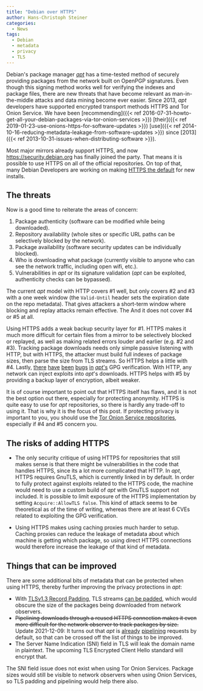 ```yaml
---
title: "Debian over HTTPS"
author: Hans-Christoph Steiner
categories:
  - News
tags:
  - Debian
  - metadata
  - privacy
  - TLS
---
```


Debian's package manager [_apt_](https://wiki.debian.org/SecureApt) has a
time-tested method of securely providing packages from the network built on
OpenPGP signatures.  Even though this signing method works well for verifying
the indexes and package files, there are new threats that have become relevant
as man-in-the-middle attacks and data mining become ever easier.  Since 2013,
_apt_ developers have supported encrypted transport methods HTTPS and Tor Onion
Service.  We have been [recommending]({{< ref 2016-07-31-howto-get-all-your-debian-packages-via-tor-onion-services >}}) [their]({{< ref 2019-01-23-use-onions-https-for-software-updates >}}) [use]({{< ref
2014-10-16-reducing-metadata-leakage-from-software-updates >}}) since [2013]({{<
ref 2013-10-31-issues-when-distributing-software >}}).

Most major mirrors already support HTTPS, and now <https://security.debian.org>
has finally joined the party.  That means it is possible to use HTTPS on all of
the official repositories.  On top of that, many Debian Developers are working
on making [HTTPS the
default](https://bugs.debian.org/cgi-bin/bugreport.cgi?bug=992692) for new
installs.


## The threats

Now is a good time to reiterate the areas of concern:

1. Package authenticity (software can be modified while being downloaded).
2. Repository availability (whole sites or specific URL paths can be selectively
   blocked by the network).
3. Package availability (software security updates can be individually blocked).
4. Who is downloading what package (currently visible to anyone who can see the
   network traffic, including open wifi, etc.).
5. Vulnerabilities in _apt_ or its signature validation (_apt_ can be
   exploited, authenticity checks can be bypassed).

The current _apt_ model with HTTP covers #1 well, but only covers #2 and #3 with
a one week window (the `Valid-Until` header sets the expiration date on the repo
metadata).  That gives attackers a short-term window where blocking and replay
attacks remain effective.  The And it does not cover #4 or #5 at all.

Using HTTPS adds a weak backup security layer for #1.  HTTPS makes it much more
difficult for certain files from a mirror to be selectively blocked or replayed,
as well as making related errors louder and earlier (e.g. #2 and #3).  Tracking
package downloads needs only simple passive listening with HTTP, but with HTTPS,
the attacker must build full indexes of package sizes, then parse the size from
TLS streams.  So HTTPS helps a little with #4.  Lastly,
[there](https://cve.mitre.org/cgi-bin/cvename.cgi?name=CVE-2011-1829)
[have](https://cve.mitre.org/cgi-bin/cvename.cgi?name=CVE-2009-1358)
[been](https://cve.mitre.org/cgi-bin/cvename.cgi?name=CVE-2012-3587)
[bugs](https://cve.mitre.org/cgi-bin/cvename.cgi?name=CVE-2019-3462)
[in](https://cve.mitre.org/cgi-bin/cvename.cgi?name=CVE-2016-1252)
[_apt_'s](https://cve.mitre.org/cgi-bin/cvename.cgi?name=CVE-2018-0501) GPG
verification.  With HTTP, any network can inject exploits into _apt_'s
downloads.  HTTPS helps with #5 by providing a backup layer of encryption,
albeit weaker.

It is of course important to point out that HTTPS itself has flaws, and it is
not the best option out there, especially for protecting anonymity.  HTTPS is
quite easy to use for _apt_ repositories, so there is hardly any trade-off to
using it.  That is why it is the focus of this post.  If protecting privacy is
important to you, you should use the [Tor Onion Service
repositories](https://onion.debian.org), especially if #4 and #5 concern you.



## The risks of adding HTTPS

* The only security critique of using HTTPS for repositories that still makes
sense is that there might be vulnerabilities in the code that handles HTTPS,
since its a lot more complicated that HTTP.  In _apt_, HTTPS requires GnuTLS,
which is currently linked in by default.  In order to fully protect against
exploits related to the HTTPS code, the machine would need to use a custom build
of _apt_ with GnuTLS support not included.  It is possible to limit exposure of
the HTTPS implementation by setting `Acquire::AllowTLS false`.  This kind of
attack seems to be theoretical as of the time of writing, whereas there are at
least 6 CVEs related to exploiting the GPG verification.

* Using HTTPS makes using caching proxies much harder to setup.  Caching proxies
can reduce the leakage of metadata about which machine is getting which package,
so using direct HTTPS connections would therefore increase the leakage of that
kind of metadata.


## Things that can be improved

There are some additional bits of metadata that can be protected when using
HTTPS, thereby further improving the privacy protections in _apt_:

* With [TLSv1.3 Record
  Padding](https://www.gnutls.org/manual/gnutls.html#On-Record-Padding), TLS
  streams [can be
  padded](https://bugs.debian.org/cgi-bin/bugreport.cgi?bug=1001335), which
  would obscure the size of the packages being downloaded from network
  observers.
* ~~Pipelining downloads through a reused HTTPS connection makes it even more
  difficult for the network observer to track packages by size.~~ Update
  2021-12-09: It turns out that _apt_ is
  [already](https://bugs.debian.org/cgi-bin/bugreport.cgi?bug=1001335#10)
  [pipelining](https://salsa.debian.org/apt-team/apt/commit/895417ef99bb1371d8970da1afe87c6d64382f67)
  requests by default, so that can be crossed off the list of things to be
  improved.
* The Server Name Indication (SNI) field in TLS will leak the domain name in
  plaintext.  The upcoming TLS Encrypted Client Hello standard will encrypt that.

The SNI field issue does not exist when using Tor Onion Services.  Package
sizes would still be visible to network observers when using Onion Services, so
TLS padding and pipelining would help there also.
